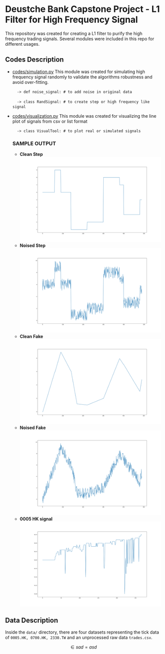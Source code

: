 # Deustche Bank Capstone Project - L1 Filter for High Frequency Signal
This repository was created for creating a L1 filter to purify the high frequency trading signals.
Several modules were included in this repo for different usages. 

## Codes Description
* [codes/simulation.py](https://github.com/lkqllx/High-Frequency-Signal-Filtering/blob/master/codes/simulation.py)
This module was created for simulating high frequency signal randomly to validate the algorithms robustness and 
avoid over-fitting.
    
        -> def noise_signal: # to add noise in original data
        
        -> class RandSignal: # to create step or high frequency like signal
    
    
* [codes/visualization.py](https://github.com/lkqllx/High-Frequency-Signal-Filtering/blob/master/codes/visualization.py)
This module was created for visualizing the line plot of signals from csv or list format
    
        -> class VisualTool: # to plot real or simulated signals
    
    ### SAMPLE OUTPUT
    + **Clean Step**
    ![clean step signal](figs/step_clean.png)
    + **Noised Step**
    ![noisy step signal](figs/step_noisy.png)
    + **Clean Fake**
    ![clean simulated signal](figs/simulated_clean.png)
    + **Noised Fake**
    ![noisy simulated signal](figs/simulated_noisy.png)
    + **0005 HK signal**
    ![0005 HK signal](figs/0005_HK_Plot.png)
  
## Data Description
Inside the `data/` directory, there are four datasets representing the tick data of `0005.HK, 0700.HK, 2330.TW`
and an unprocessed raw data `trades.csv`. 

$$\in sad = asd$$
